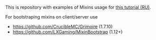 This is repository with examples of Mixins usage for [this tutorial (RU)](http://https://forum.mcmodding.ru/resources/miksiny-dlja-chajnikov-praktika.213/ "this tutorial").

For bootstraping mixins on client/server use
* https://github.com/CrucibleMC/Grimoire (1.7.10)
* https://github.com/LXGaming/MixinBootstrap (1.12+)